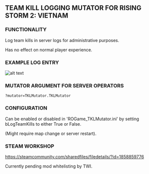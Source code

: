 ## TEAM KILL LOGGING MUTATOR FOR RISING STORM 2: VIETNAM

### FUNCTIONALITY
Log team kills in server logs for administrative purposes.

Has no effect on normal player experience.

### EXAMPLE LOG ENTRY
![alt text](https://i.ibb.co/dJMrMWG/tklog.png "Example log entry")

### MUTATOR ARGUMENT FOR SERVER OPERATORS
```?mutator=TKLMutator.TKLMutator```

### CONFIGURATION
Can be enabled or disabled in 'ROGame_TKLMutator.ini' by setting bLogTeamKills to either True or False.

(Might require map change or server restart).

### STEAM WORKSHOP
https://steamcommunity.com/sharedfiles/filedetails/?id=1858859776

Currently pending mod whitelisting by TWI.
